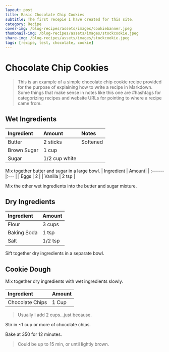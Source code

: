 ```yaml
---
layout: post
title: Basic Chocolate Chip Cookies
subtitle: The first recepie I have created for this site.
category: Recipe
cover-img: /blog-recipes/assets/images/cookiebanner.jpeg
thumbnail-img: /blog-recipes/assets/images/stockcookie.jpeg
share-img: /blog-recipes/assets/images/stockcookie.jpeg
tags: [recipe, test, chocolate, cookie]
---
```


# Chocolate Chip Cookies

> This is an example of a simple chocolate chip cookie recipe provided for the purpose of explaining how to write a recipe in Markdown. Some things that make sense in notes like this one are #hashtags for categorizing recipes and website URLs for pointing to where a recipe came from.

## Wet Ingredients
| Ingredient | Amount| Notes |
| :------ |:--- | :---|
| Butter | 2 sticks | Softened |
| Brown Sugar | 1 cup | 
| Sugar | 1/2 cup white | 

Mix together butter and sugar in a large bowl.
| Ingredient | Amount|
| :------ |:--- |
| Eggs | 2 | 
| Vanilla | 2 tsp | 

Mix the other wet ingredients into the butter and sugar mixture.

## Dry Ingredients
| Ingredient | Amount|
| :------ |:--- | 
| Flour | 3 cups | 
| Baking Soda | 1 tsp | 
| Salt | 1/2 tsp | 

Sift together dry ingredients in a separate bowl.

## Cookie Dough

Mix together dry ingredients with wet ingredients slowly.

| Ingredient | Amount|
| :------ |:--- | 
| Chocolate Chips | 1 Cup | 

> Usually I add 2 cups...just because.

Stir in ~1 cup or more of chocolate chips.

Bake at 350 for 12 minutes.

> Could be up to 15 min, or until lightly brown.
